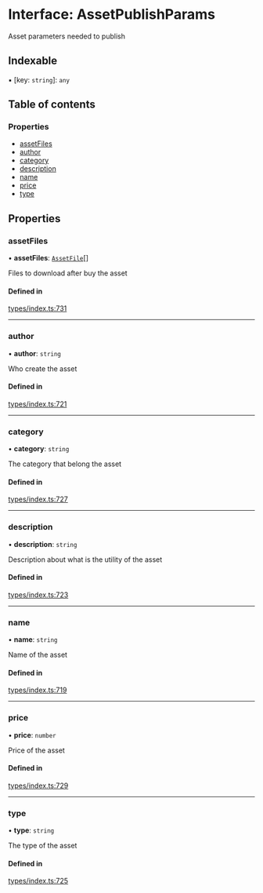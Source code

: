 # Interface: AssetPublishParams

Asset parameters needed to publish

## Indexable

▪ [key: `string`]: `any`

## Table of contents

### Properties

- [assetFiles](AssetPublishParams.md#assetfiles)
- [author](AssetPublishParams.md#author)
- [category](AssetPublishParams.md#category)
- [description](AssetPublishParams.md#description)
- [name](AssetPublishParams.md#name)
- [price](AssetPublishParams.md#price)
- [type](AssetPublishParams.md#type)

## Properties

### assetFiles

• **assetFiles**: [`AssetFile`](AssetFile.md)[]

Files to download after buy the asset

#### Defined in

[types/index.ts:731](https://github.com/nevermined-io/react-components/blob/8680a5c/catalog/src/types/index.ts#L731)

___

### author

• **author**: `string`

Who create the asset

#### Defined in

[types/index.ts:721](https://github.com/nevermined-io/react-components/blob/8680a5c/catalog/src/types/index.ts#L721)

___

### category

• **category**: `string`

The category that belong the asset

#### Defined in

[types/index.ts:727](https://github.com/nevermined-io/react-components/blob/8680a5c/catalog/src/types/index.ts#L727)

___

### description

• **description**: `string`

Description about what is the utility of the asset

#### Defined in

[types/index.ts:723](https://github.com/nevermined-io/react-components/blob/8680a5c/catalog/src/types/index.ts#L723)

___

### name

• **name**: `string`

Name of the asset

#### Defined in

[types/index.ts:719](https://github.com/nevermined-io/react-components/blob/8680a5c/catalog/src/types/index.ts#L719)

___

### price

• **price**: `number`

Price of the asset

#### Defined in

[types/index.ts:729](https://github.com/nevermined-io/react-components/blob/8680a5c/catalog/src/types/index.ts#L729)

___

### type

• **type**: `string`

The type of the asset

#### Defined in

[types/index.ts:725](https://github.com/nevermined-io/react-components/blob/8680a5c/catalog/src/types/index.ts#L725)

